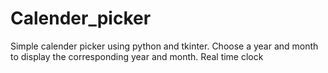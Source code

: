 # Calender_picker
Simple calender picker using python and tkinter. 
Choose a year and month to display the corresponding year and month. 
Real time clock 
